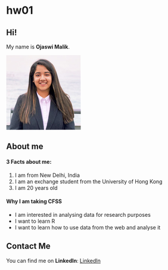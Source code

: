 # hw01

## Hi!

My name is **Ojaswi Malik**. 

![My Image](Ojaswi.jpeg) 

## About me

#### 3 Facts about me:

1. I am from New Delhi, India
2. I am an exchange student from the University of Hong Kong
3. I am 20 years old

#### Why I am taking CFSS

- I am interested in analysing data for research purposes
- I want to learn R
- I want to learn how to use data from the web and analyse it

## Contact Me

You can find me on **LinkedIn**: [LinkedIn](https://www.linkedin.com/in/ojaswi-malik/)
